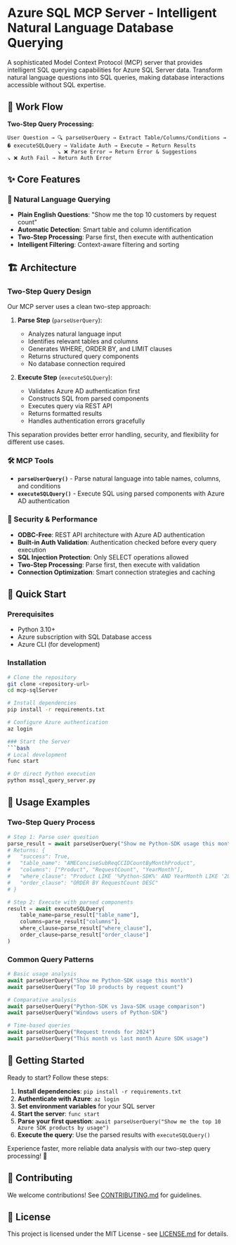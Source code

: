# Azure SQL MCP Server - Intelligent Natural Language Database Querying

A sophisticated Model Context Protocol (MCP) server that provides intelligent SQL querying capabilities for Azure SQL Server data. Transform natural language questions into SQL queries, making database interactions accessible without SQL expertise.

## 🔄 Work Flow 

**Two-Step Query Processing:**
```
User Question → 🔍 parseUserQuery → Extract Table/Columns/Conditions → � executeSQLQuery → Validate Auth → Execute → Return Results
                ↘ ❌ Parse Error → Return Error & Suggestions                    ↘ ❌ Auth Fail → Return Auth Error
```

## ✨ Core Features

### 🤖 Natural Language Querying
- **Plain English Questions**: "Show me the top 10 customers by request count"
- **Automatic Detection**: Smart table and column identification
- **Two-Step Processing**: Parse first, then execute with authentication
- **Intelligent Filtering**: Context-aware filtering and sorting

## 🏗️ Architecture

### Two-Step Query Design
Our MCP server uses a clean two-step approach:

1. **Parse Step** (`parseUserQuery`):
   - Analyzes natural language input
   - Identifies relevant tables and columns
   - Generates WHERE, ORDER BY, and LIMIT clauses
   - Returns structured query components
   - No database connection required

2. **Execute Step** (`executeSQLQuery`):
   - Validates Azure AD authentication first
   - Constructs SQL from parsed components
   - Executes query via REST API
   - Returns formatted results
   - Handles authentication errors gracefully

This separation provides better error handling, security, and flexibility for different use cases.

### 🛠️ MCP Tools
- **`parseUserQuery()`** - Parse natural language into table names, columns, and conditions
- **`executeSQLQuery()`** - Execute SQL using parsed components with Azure AD authentication

### 🔐 Security & Performance
- **ODBC-Free**: REST API architecture with Azure AD authentication
- **Built-in Auth Validation**: Authentication checked before every query execution
- **SQL Injection Protection**: Only SELECT operations allowed
- **Two-Step Processing**: Parse first, then execute with validation
- **Connection Optimization**: Smart connection strategies and caching

## 🚀 Quick Start

### Prerequisites
- Python 3.10+
- Azure subscription with SQL Database access
- Azure CLI (for development)

### Installation
```bash
# Clone the repository
git clone <repository-url>
cd mcp-sqlServer

# Install dependencies
pip install -r requirements.txt

# Configure Azure authentication
az login

### Start the Server
```bash
# Local development
func start

# Or direct Python execution
python mssql_query_server.py
```

## 📝 Usage Examples

### Two-Step Query Process
```python
# Step 1: Parse user question
parse_result = await parseUserQuery("Show me Python-SDK usage this month")
# Returns: {
#   "success": True,
#   "table_name": "AMEConciseSubReqCCIDCountByMonthProduct", 
#   "columns": ["Product", "RequestCount", "YearMonth"],
#   "where_clause": "Product LIKE '%Python-SDK%' AND YearMonth LIKE '2024-%'",
#   "order_clause": "ORDER BY RequestCount DESC"
# }

# Step 2: Execute with parsed components
result = await executeSQLQuery(
    table_name=parse_result["table_name"],
    columns=parse_result["columns"], 
    where_clause=parse_result["where_clause"],
    order_clause=parse_result["order_clause"]
)
```

### Common Query Patterns
```python
# Basic usage analysis
await parseUserQuery("Show me Python-SDK usage this month")
await parseUserQuery("Top 10 products by request count")

# Comparative analysis  
await parseUserQuery("Python-SDK vs Java-SDK usage comparison")
await parseUserQuery("Windows users of Python-SDK")

# Time-based queries
await parseUserQuery("Request trends for 2024")
await parseUserQuery("This month vs last month Azure SDK usage")
```

## 🎯 Getting Started

Ready to start? Follow these steps:

1. **Install dependencies**: `pip install -r requirements.txt`
2. **Authenticate with Azure**: `az login`
3. **Set environment variables** for your SQL server
4. **Start the server**: `func start`
5. **Parse your first question**: `await parseUserQuery("Show me the top 10 Azure SDK products by usage")`
6. **Execute the query**: Use the parsed results with `executeSQLQuery()`

Experience faster, more reliable data analysis with our two-step query processing! 🚀

## 🤝 Contributing

We welcome contributions! See [CONTRIBUTING.md](CONTRIBUTING.md) for guidelines.

## 📄 License

This project is licensed under the MIT License - see [LICENSE.md](LICENSE.md) for details.
